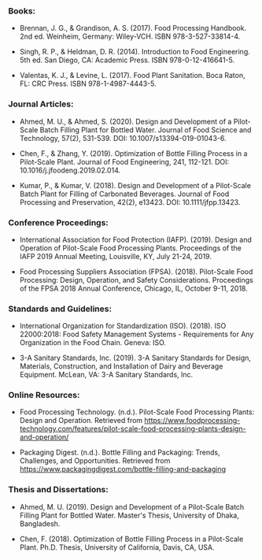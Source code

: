 ### Books:

- Brennan, J. G., & Grandison, A. S. (2017). Food Processing Handbook. 2nd ed. Weinheim, Germany: Wiley-VCH. ISBN 978-3-527-33814-4.

- Singh, R. P., & Heldman, D. R. (2014). Introduction to Food Engineering. 5th ed. San Diego, CA: Academic Press. ISBN 978-0-12-416641-5.

-	Valentas, K. J., & Levine, L. (2017). Food Plant Sanitation. Boca Raton, FL: CRC Press. ISBN 978-1-4987-4443-5.

### Journal Articles:

-	Ahmed, M. U., & Ahmed, S. (2020). Design and Development of a Pilot-Scale Batch Filling Plant for Bottled Water. Journal of Food Science and Technology, 57(2), 531-539. DOI: 10.1007/s13394-019-01043-6.

-	Chen, F., & Zhang, Y. (2019). Optimization of Bottle Filling Process in a Pilot-Scale Plant. Journal of Food Engineering, 241, 112-121. DOI: 10.1016/j.jfoodeng.2019.02.014.

-	Kumar, P., & Kumar, V. (2018). Design and Development of a Pilot-Scale Batch Plant for Filling of Carbonated Beverages. Journal of Food Processing and Preservation, 42(2), e13423. DOI: 10.1111/jfpp.13423.

### Conference Proceedings:

-	International Association for Food Protection (IAFP). (2019). Design and Operation of Pilot-Scale Food Processing Plants. Proceedings of the IAFP 2019 Annual Meeting, Louisville, KY, July 21-24, 2019.

-	Food Processing Suppliers Association (FPSA). (2018). Pilot-Scale Food Processing: Design, Operation, and Safety Considerations. Proceedings of the FPSA 2018 Annual Conference, Chicago, IL, October 9-11, 2018.

### Standards and Guidelines:

-	International Organization for Standardization (ISO). (2018). ISO 22000:2018: Food Safety Management Systems - Requirements for Any Organization in the Food Chain. Geneva: ISO.

-	3-A Sanitary Standards, Inc. (2019). 3-A Sanitary Standards for Design, Materials, Construction, and Installation of Dairy and Beverage Equipment. McLean, VA: 3-A Sanitary Standards, Inc.

### Online Resources:

-	Food Processing Technology. (n.d.). Pilot-Scale Food Processing Plants: Design and Operation. Retrieved from https://www.foodprocessing-technology.com/features/pilot-scale-food-processing-plants-design-and-operation/

-	Packaging Digest. (n.d.). Bottle Filling and Packaging: Trends, Challenges, and Opportunities. Retrieved from https://www.packagingdigest.com/bottle-filling-and-packaging

### Thesis and Dissertations:

-	Ahmed, M. U. (2019). Design and Development of a Pilot-Scale Batch Filling Plant for Bottled Water. Master's Thesis, University of Dhaka, Bangladesh.

-	Chen, F. (2018). Optimization of Bottle Filling Process in a Pilot-Scale Plant. Ph.D. Thesis, University of California, Davis, CA, USA.